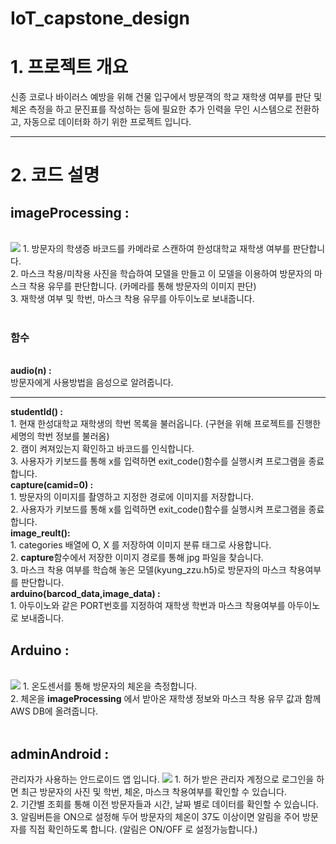 # IoT_capstone_design
 
<h1><b>1. 프로젝트 개요</b></h1>
신종 코로나 바이러스 예방을 위해 건물 입구에서 방문객의 학교 재학생 여부를 판단 및 체온 측정을 하고 문진표를 작성하는 등에 필요한 추가 인력을 무인 시스템으로 전환하고, 자동으로 데이터화 하기 위한 프로젝트 입니다.
<br>
<hr>
<h1><b>2. 코드 설명 </b></h1>

<h2><b>imageProcessing :</b></h2><br>
<img src="https://user-images.githubusercontent.com/52819424/86149218-a4754b80-bb36-11ea-9f36-bbfdb5377b1e.png">
1. 방문자의 학생증 바코드를 카메라로 스캔하여 한성대학교 재학생 여부를 판단합니다.<br>
2. 마스크 착용/미착용 사진을 학습하여 모델을 만들고 이 모델을 이용하여 방문자의 마스크 착용 유무를 판단합니다. (카메라를 통해 방문자의 이미지 판단)<br>
3. 재학생 여부 및 학번, 마스크 착용 유무를 아두이노로 보내줍니다.<br><br>

<h3><b>함수</b></h3><br>
<b>audio(n) : </b><br>
 방문자에게 사용방법을 음성으로 알려줍니다.<hr>
<b>studentId() :</b><br>
 1. 현재 한성대학교 재학생의 학번 목록을 불러옵니다. (구현을 위해 프로젝트를 진행한 세명의 학번 정보를 불러옴)<br>
 2. 캠이 켜져있는지 확인하고 바코드를 인식합니다.<br>
 3. 사용자가 키보드를 통해 x를 입력하면 exit_code()함수를 실행시켜 프로그램을 종료합니다.<br>
<b>capture(camid=0) :</b><br>
 1. 방문자의 이미지를 촬영하고 지정한 경로에 이미지를 저장합니다.<br>
 2. 사용자가 키보드를 통해 x를 입력하면 exit_code()함수를 실행시켜 프로그램을 종료합니다.<br>
<b>image_reult(): </b><br>
 1. categories 배열에 O, X 를 저장하여 이미지 분류 태그로 사용합니다.<br>
 2. <b>capture</b>함수에서 저장한 이미지 경로를 통해 jpg 파일을 찾습니다.<br>
 3. 마스크 착용 여부를 학습해 놓은 모델(kyung_zzu.h5)로 방문자의 마스크 착용여부를 판단합니다.<br>
<b> arduino(barcod_data,image_data) : </b><br>
 1. 아두이노와 같은 PORT번호를 지정하여 재학생 학번과 마스크 착용여부를 아두이노로 보내줍니다.<br>

<h2><b>Arduino :</b></h2><br>
<img src="https://user-images.githubusercontent.com/52819424/86149409-e1d9d900-bb36-11ea-8496-00287fa0d7f1.png">
 1. 온도센서를 통해 방문자의 체온을 측정합니다.<br>
 2. 체온을 <b>imageProcessing</b> 에서 받아온 재학생 정보와 마스크 착용 유무 값과 함께 AWS DB에 올려줍니다.<br><br>

<h2><b>adminAndroid :</b></h2> 관리자가 사용하는 안드로이드 앱 입니다.
<img src="https://user-images.githubusercontent.com/52819424/86145920-83126080-bb32-11ea-9334-2d225986b894.JPG">
 1. 허가 받은 관리자 계정으로 로그인을 하면 최근 방문자의 사진 및 학번, 체온, 마스크 착용여부를 확인할 수 있습니다.<br>
 2. 기간별 조회를 통해 이전 방문자들과 시간, 날짜 별로 데이터를 확인할 수 있습니다.<br>
 3. 알림버튼을 ON으로 설정해 두어 방문자의 체온이 37도 이상이면 알림을 주어 방문자를 직접 확인하도록 합니다. (알림은 ON/OFF 로 설정가능합니다.)<br>
